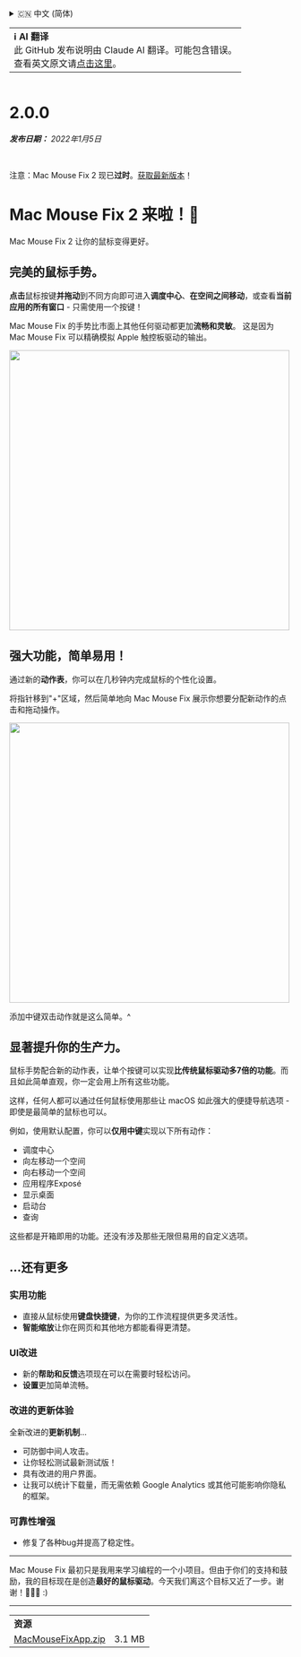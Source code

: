 <details>
<summary>🇨🇳 中文 (简体)</summary>

[🇬🇧 English (GitHub)](https://github.com/noah-nuebling/mac-mouse-fix/releases/tag/2.0.0)\
[🇦🇩 Català](https://redirect.macmousefix.com/?target=mmf-release&tag=2.0.0&locale=ca)\
[🇩🇪 Deutsch](https://redirect.macmousefix.com/?target=mmf-release&tag=2.0.0&locale=de)\
[🇪🇸 Español](https://redirect.macmousefix.com/?target=mmf-release&tag=2.0.0&locale=es)\
[🇫🇷 Français](https://redirect.macmousefix.com/?target=mmf-release&tag=2.0.0&locale=fr)\
[🇮🇩 Indonesia](https://redirect.macmousefix.com/?target=mmf-release&tag=2.0.0&locale=id)\
[🇮🇹 Italiano](https://redirect.macmousefix.com/?target=mmf-release&tag=2.0.0&locale=it)\
[🇭🇺 Magyar](https://redirect.macmousefix.com/?target=mmf-release&tag=2.0.0&locale=hu)\
[🇳🇱 Nederlands](https://redirect.macmousefix.com/?target=mmf-release&tag=2.0.0&locale=nl)\
[🇵🇱 Polski](https://redirect.macmousefix.com/?target=mmf-release&tag=2.0.0&locale=pl)\
[🇧🇷 Português (Brasil)](https://redirect.macmousefix.com/?target=mmf-release&tag=2.0.0&locale=pt-BR)\
[🇵🇹 Português (Portugal)](https://redirect.macmousefix.com/?target=mmf-release&tag=2.0.0&locale=pt-PT)\
[🇷🇴 Română](https://redirect.macmousefix.com/?target=mmf-release&tag=2.0.0&locale=ro)\
[🇸🇪 Svenska](https://redirect.macmousefix.com/?target=mmf-release&tag=2.0.0&locale=sv)\
[🇻🇳 Tiếng Việt](https://redirect.macmousefix.com/?target=mmf-release&tag=2.0.0&locale=vi)\
[🇹🇷 Türkçe](https://redirect.macmousefix.com/?target=mmf-release&tag=2.0.0&locale=tr)\
[🇨🇿 Čeština](https://redirect.macmousefix.com/?target=mmf-release&tag=2.0.0&locale=cs)\
[🇬🇷 Ελληνικά](https://redirect.macmousefix.com/?target=mmf-release&tag=2.0.0&locale=el)\
[🇷🇺 Русский](https://redirect.macmousefix.com/?target=mmf-release&tag=2.0.0&locale=ru)\
[🇺🇦 Українська](https://redirect.macmousefix.com/?target=mmf-release&tag=2.0.0&locale=uk)\
[🇮🇱 עברית](https://redirect.macmousefix.com/?target=mmf-release&tag=2.0.0&locale=he)\
[🇸🇦 العربية](https://redirect.macmousefix.com/?target=mmf-release&tag=2.0.0&locale=ar)\
[🇮🇳 हिन्दी](https://redirect.macmousefix.com/?target=mmf-release&tag=2.0.0&locale=hi)\
[🇹🇭 ไทย](https://redirect.macmousefix.com/?target=mmf-release&tag=2.0.0&locale=th)\
**🇨🇳 中文 (简体)**\
[🇨🇳 中文 (繁體)](https://redirect.macmousefix.com/?target=mmf-release&tag=2.0.0&locale=zh-Hant)\
[🇭🇰 中文（香港)](https://redirect.macmousefix.com/?target=mmf-release&tag=2.0.0&locale=zh-HK)\
[🇯🇵 日本語](https://redirect.macmousefix.com/?target=mmf-release&tag=2.0.0&locale=ja)\
[🇰🇷 한국어](https://redirect.macmousefix.com/?target=mmf-release&tag=2.0.0&locale=ko)\
[Help translate Mac Mouse Fix to different languages!](https://github.com/noah-nuebling/mac-mouse-fix/discussions/731)
</details>
<table align=><td>
<b>ℹ️ AI 翻译</b><br>
此 GitHub 发布说明由 Claude AI 翻译。可能包含错误。<br>
查看英文原文请<a href="https://github.com/noah-nuebling/mac-mouse-fix/releases/tag/2.0.0">点击这里</a>。
</td></table>

<table></table>

# 2.0.0
***发布日期：** 2022年1月5日*

<br>

注意：Mac Mouse Fix 2 现已**过时**。[获取最新版本](https://github.com/noah-nuebling/mac-mouse-fix/releases)！

# Mac Mouse Fix 2 来啦！🎉

Mac Mouse Fix 2 让你的鼠标变得更好。

## 完美的鼠标手势。

**点击**鼠标按键**并拖动**到不同方向即可进入**调度中心**、**在空间之间移动**，或查看**当前应用的所有窗口** - 只需使用一个按键！

Mac Mouse Fix 的手势比市面上其他任何驱动都更加**流畅和灵敏**。
这是因为 Mac Mouse Fix 可以精确模拟 Apple 触控板驱动的输出。

<img width=500px src="https://user-images.githubusercontent.com/40808343/149643011-cc3311f1-af5c-453a-8206-2c6496d73d61.gif">

## 强大功能，简单易用！

通过新的**动作表**，你可以在几秒钟内完成鼠标的个性化设置。

将指针移到"+"区域，然后简单地向 Mac Mouse Fix 展示你想要分配新动作的点击和拖动操作。

<img width=500px src="https://user-images.githubusercontent.com/40808343/149642392-d0e25cf9-b49b-4398-b2e9-af2e810c8594.gif">

添加中键双击动作就是这么简单。^

## 显著提升你的生产力。

鼠标手势配合新的动作表，让单个按键可以实现**比传统鼠标驱动多7倍的功能**。而且如此简单直观，你一定会用上所有这些功能。

这样，任何人都可以通过任何鼠标使用那些让 macOS 如此强大的便捷导航选项 - 即使是最简单的鼠标也可以。

例如，使用默认配置，你可以**仅用中键**实现以下所有动作：

- 调度中心
- 向左移动一个空间
- 向右移动一个空间
- 应用程序Exposé
- 显示桌面
- 启动台
- 查询

这些都是开箱即用的功能。还没有涉及那些无限但易用的自定义选项。

## ...还有更多

### 实用功能

- 直接从鼠标使用**键盘快捷键**，为你的工作流程提供更多灵活性。
- **智能缩放**让你在网页和其他地方都能看得更清楚。

### UI改进

- 新的**帮助和反馈**选项现在可以在需要时轻松访问。
- **设置**更加简单流畅。

### 改进的更新体验

全新改进的**更新机制**...

- 可防御中间人攻击。
- 让你轻松测试最新测试版！
- 具有改进的用户界面。
- 让我可以统计下载量，而无需依赖 Google Analytics 或其他可能影响你隐私的框架。

### 可靠性增强

- 修复了各种bug并提高了稳定性。

---

Mac Mouse Fix 最初只是我用来学习编程的一个小项目。但由于你们的支持和鼓励，我的目标现在是创造**最好的鼠标驱动**。今天我们离这个目标又近了一步。谢谢！🚀🚀🚀 :)

---

<table align="start">
<tr>
    <td colspan=2>
        <b>资源</b>
    </td>
</tr>
<tr>
    <td><a href="https://github.com/noah-nuebling/mac-mouse-fix/releases/download/2.0.0/MacMouseFixApp.zip">MacMouseFixApp.zip</a></td>
    <td>3.1 MB</td>
</tr>
</table>